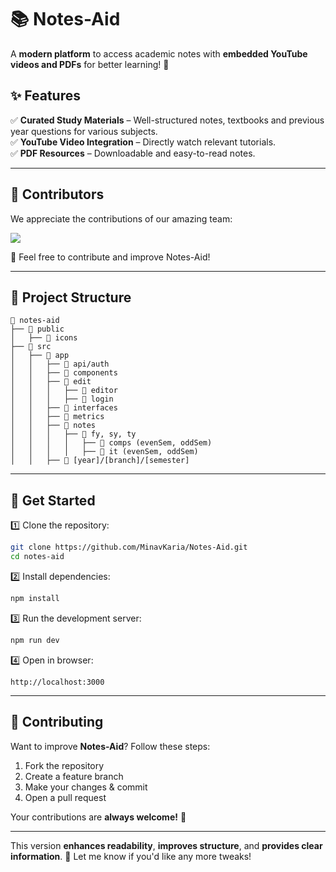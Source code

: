

# **📚 Notes-Aid**  
A **modern platform** to access academic notes with **embedded YouTube videos and PDFs** for better learning! 🚀  

## **✨ Features**  
✅ **Curated Study Materials** – Well-structured notes, textbooks and previous year questions for various subjects.  
✅ **YouTube Video Integration** – Directly watch relevant tutorials.  
✅ **PDF Resources** – Downloadable and easy-to-read notes.  

---

## **👥 Contributors**  
We appreciate the contributions of our amazing team:  

<a href="https://github.com/MinavKaria/Notes-Aid/graphs/contributors"> <img align="center" src="https://contrib.rocks/image?max=100&repo=MinavKaria/Notes-Aid"/> </a>

🙌 Feel free to contribute and improve Notes-Aid!  

---

## **📂 Project Structure**  
```
📂 notes-aid
├── 📂 public
│   ├── 📂 icons
├── 📂 src
│   ├── 📂 app
│   │   ├── 📂 api/auth
│   │   ├── 📂 components
│   │   ├── 📂 edit
│   │   │   ├── 📂 editor
│   │   │   ├── 📂 login
│   │   ├── 📂 interfaces
│   │   ├── 📂 metrics
│   │   ├── 📂 notes
│   │   │   ├── 📂 fy, sy, ty
│   │   │   │   ├── 📂 comps (evenSem, oddSem)
│   │   │   │   ├── 📂 it (evenSem, oddSem)
│   │   ├── 📂 [year]/[branch]/[semester]
```

---

## **🚀 Get Started**  
1️⃣ Clone the repository:  
```bash
git clone https://github.com/MinavKaria/Notes-Aid.git
cd notes-aid
```
2️⃣ Install dependencies:  
```bash
npm install
```
3️⃣ Run the development server:  
```bash
npm run dev
```
4️⃣ Open in browser:  
```
http://localhost:3000
```

---

## **📢 Contributing**  
Want to improve **Notes-Aid**? Follow these steps:  
1. Fork the repository  
2. Create a feature branch  
3. Make your changes & commit  
4. Open a pull request  

Your contributions are **always welcome!** 🎉  

---

This version **enhances readability**, **improves structure**, and **provides clear information**. 🚀 Let me know if you'd like any more tweaks!
